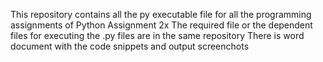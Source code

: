 This repository contains all the py executable file for all the programming assignments of Python Assignment 2x
The required file or the dependent files for executing the .py files are in the same repository
There is word document with the code snippets and output screenchots
